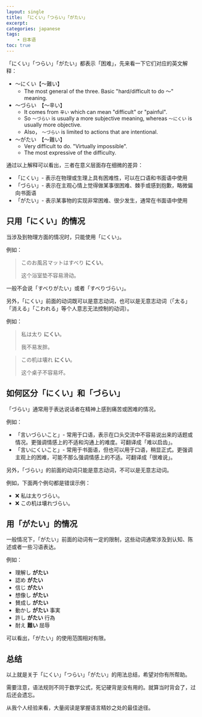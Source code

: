 ```yaml
---
layout: single
title: 「にくい」「つらい」「がたい」
excerpt:
categories: japanese
tags:
    - 日本语
toc: true
---
```


「にくい」「つらい」「がたい」都表示「困难」，先来看一下它们对应的英文解释：

- ～にくい【～難い】
    - The most general of the three. Basic "hard/difficult to do ～" meaning.
- ～づらい　【～辛い】
    - It comes from `辛い` which can mean "difficult" or "painful". 
    - So `～づらい` is usually a more subjective meaning, whereas `～にくい` is usually more objective. 
    - Also， `～づらい` is limited to actions that are intentional.
- ～がたい　【～難い】
    - Very difficult to do. "Virtually impossible". 
    - The most expressive of the difficulty.

通过以上解释可以看出，三者在意义层面存在细微的差异：

- 「にくい」- 表示在物理或生理上具有困难性，可以在口语和书面语中使用
- 「づらい」- 表示在主观心情上觉得做某事很困难、棘手或感到抱歉，略微偏向书面语
- 「がたい」- 表示某事物的实现非常困难、很少发生，通常在书面语中使用

## 只用「にくい」的情况

当涉及到物理方面的情况时，只能使用「にくい」。

例如：

> このお風呂マットはすべり **にくい**。
> 
> 这个浴室垫不容易滑动。

一般不会说「すべりがたい」或者「すべりづらい」。

另外，「にくい」前面的动词既可以是意志动词，也可以是无意志动词<span class='more'>（「太る」「消える」「こわれる」等个人意志无法控制的动词）</span>。

例如：

> 私は太り **にくい**。
>
> 我不易发胖。

> この机は壊れ **にくい**。
>
> 这个桌子不容易坏。

## 如何区分「にくい」和「づらい」

「づらい」通常用于表达说话者在精神上感到痛苦或困难的情况。

例如：

- 「言いづらいこと」- 常用于口语，表示在口头交流中不容易说出来的话题或情况。更强调情感上的不适和沟通上的难度。可翻译成「难以启齿」。
- 「言いにくいこと」- 常用于书面语，但也可以用于口语，稍显正式。更强调主观上的困难，可能不那么强调情感上的不适。可翻译成「很难说」。

另外，「づらい」的前面的动词只能是意志动词，不可以是无意志动词。

例如，下面两个例句都是错误示例：

* ❌ 私は太りづらい。
* ❌ この机は壊れづらい。

## 用「がたい」的情况

一般情况下，「がたい」前面的动词有一定的限制，这些动词通常涉及到认知、陈述或者一些习语表达。

例如：

- 理解し **がたい**
- 認め **がたい**
- 信じ **がたい**
- 想像し **がたい**
- 賛成し **がたい**
- 動かし **がたい** 事実
- 許し **がたい** 行為
- 耐え **難い** 屈辱

可以看出，「がたい」的使用范围相对有限。

## 总结

以上就是关于「にくい」「つらい」「がたい」的用法总结，希望对你有所帮助。

需要注意，语法规则不同于数学公式，死记硬背是没有用的。就算当时背会了，过后还会遗忘。

从我个人经验来看，大量阅读是掌握语言精妙之处的最佳途径。